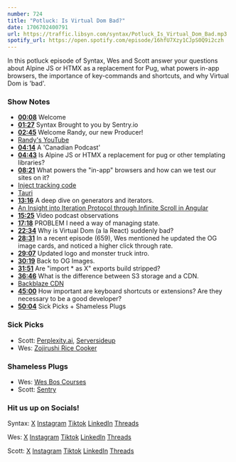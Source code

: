 ```yaml
---
number: 724
title: "Potluck: Is Virtual Dom Bad?"
date: 1706702400791
url: https://traffic.libsyn.com/syntax/Potluck_Is_Virtual_Dom_Bad.mp3
spotify_url: https://open.spotify.com/episode/16hfU7Xzy1CJpS0Q9i2czh
---
```


In this potluck episode of Syntax, Wes and Scott answer your questions about Alpine JS or HTMX as a replacement for Pug, what powers in-app browsers, the importance of key-commands and shortcuts, and why Virtual Dom is 'bad'.

### Show Notes

* **[00:08](#t=00:08)** Welcome
* **[01:27](#t=01:27)** Syntax Brought to you by Sentry.io
* **[02:45](#t=02:45)** Welcome Randy, our new Producer!
* [Randy's YouTube](https://www.youtube.com/@randyrektor)
* **[04:14](#t=04:14)** A 'Canadian Podcast'
* **[04:43](#t=04:43)** Is Alpine JS or HTMX a replacement for pug or other templating libraries?
* **[08:21](#t=08:21)** What powers the "in-app" browsers and how can we test our sites on it?
* [Inject tracking code](https://inappbrowser.com/)
* [Tauri](https://tauri.app/) 
* **[13:16](#t=13:16)** A deep dive on generators and iterators.
* [An Insight into Iteration Protocol through Infinite Scroll in Angular](https://blog.stackademic.com/an-insight-into-iteration-protocol-through-infinite-scroll-in-angular-a14960fede1c)
* **[15:25](#t=15:25)** Video podcast observations
* **[17:18](#t=17:18)** PROBLEM I need a way of managing state.
* **[22:34](#t=22:34)** Why is Virtual Dom (a la React) suddenly bad?
* **[28:31](#t=28:31)** In a recent episode (659), Wes mentioned he updated the OG image cards, and noticed a higher click through rate.
* **[29:07](#t=29:07)** Updated logo and monster truck intro.
* **[30:19](#t=30:19)** Back to OG Images.
* **[31:51](#t=31:51)** Are "import * as X" exports build stripped?
* **[36:46](#t=36:46)** What is the difference between S3 storage and a CDN.
* [Backblaze CDN](https://www.backblaze.com/cloud-storage/solutions/cdn)
* **[45:00](#t=45:00)** How important are keyboard shortcuts or extensions? Are they necessary to be a good developer?
* **[50:04](#t=50:04)** Sick Picks + Shameless Plugs

### Sick Picks

- Scott: [Perplexity.ai](https://www.perplexity.ai/), [Serversideup](https://serversideup.net/open-source/financial-freedom/)
- Wes: [Zojirushi Rice Cooker](https://amzn.to/3HubpTT)


### Shameless Plugs

- Wes: [Wes Bos Courses](https://wesbos.com/courses)
- Scott: [Sentry](https://sentry.io)

### Hit us up on Socials!

Syntax: [X](https://twitter.com/syntaxfm) [Instagram](https://www.instagram.com/syntax_fm/) [Tiktok](https://www.tiktok.com/@syntaxfm) [LinkedIn](https://www.linkedin.com/company/96077407/admin/feed/posts/) [Threads](https://www.threads.net/@syntax_fm)

Wes: [X](https://twitter.com/wesbos) [Instagram](https://www.instagram.com/wesbos/) [Tiktok](https://www.tiktok.com/@wesbos) [LinkedIn](https://www.linkedin.com/in/wesbos/) [Threads](https://www.threads.net/@wesbos)

Scott: [X](https://twitter.com/stolinski) [Instagram](https://www.instagram.com/stolinski/) [Tiktok](https://www.tiktok.com/@stolinski) [LinkedIn](https://www.linkedin.com/in/stolinski/) [Threads](https://www.threads.net/@stolinski)
